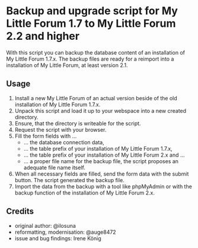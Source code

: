 # Backup and upgrade script for My Little Forum 1.7 to My Little Forum 2.2 and higher

With this script you can backup the database content of an installation of My Little Forum 1.7.x. The backup files are ready for a reimport into a installation of My Little Forum, at least version 2.1.

## Usage

1. Install a new My Little Forum of an actual version beside of the old installation of My Little Forum 1.7.x.
1. Unpack this script and load it up to your webspace into a new created directory.
1. Ensure, that the directory is writeable for the script.
1. Request the script with your browser.
1. Fill the form fields with …
    - … the database connection data,
    - … the table prefix of your installation of My Little Forum 1.7.x,
    - … the table prefix of your installation of My Little Forum 2.x and …
    - … a proper file name for the backup file, the script proposes an adequate file name itself.
1. When all necessary fields are filled, send the form data with the submit button. The script generated the backup file.
1. Import the data from the backup with a tool like phpMyAdmin or with the backup function of the installation of My Little Forum 2.x.

## Credits

- original author: @ilosuna
- reformatting, modernisation: @auge8472
- issue and bug findings: Irene König
